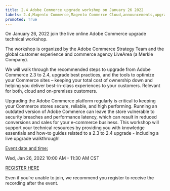 ```yaml
---
title: 2.4 Adobe Commerce upgrade workshop on January 26 2022
labels: 2.4,Magento Commerce,Magento Commerce Cloud,announcements,upgrade,webinar,Adobe Commerce,cloud infrastructure,on-premises
promoted: True
---
```


On January 26, 2022 join the live online Adobe Commerce upgrade technical workshop.

The workshop is organized by the Adobe Commerce Strategy Team and the global customer experience and commerce agency LiveArea (a Merkle Company).

We will walk through the recommended steps to upgrade from Adobe Commerce 2.3 to 2.4, upgrade best practices, and the tools to optimize your Commerce sites – keeping your total cost of ownership down and helping you deliver best-in-class experiences to your customers. Relevant for both, cloud and on-premises customers.

Upgrading the Adobe Commerce platform regularly is critical to keeping your Commerce stores secure, reliable, and high performing. Running an outdated version of Adobe Commerce can leave the store vulnerable to security breaches and performance latency, which can result in reduced conversions and sales for your e-commerce business. This workshop will support your technical resources by providing you with knowledge essentials and how-to guides related to a 2.3 to 2.4 upgrade - including a live upgrade walkthrough!

<ins>Event date and time:</ins>

Wed, Jan 26, 2022 10:00 AM - 11:30 AM CST

[REGISTER HERE](https://register.gotowebinar.com/register/6951278956217776911)

Even if you’re unable to join, we recommend you register to receive the recording after the event.
